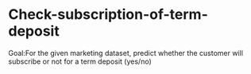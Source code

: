 # Check-subscription-of-term-deposit
Goal:For the given marketing dataset, predict whether the customer will subscribe or not for a term deposit (yes/no)
